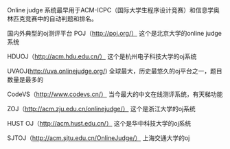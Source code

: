 Online judge 系统最早用于ACM-ICPC（国际大学生程序设计竞赛）和信息学奥林匹克竞赛中的自动判题和排名。


国内外典型的oj测评平台
POJ（http://poj.org/）
这个是北京大学的online judge系统

HDUOJ（http://acm.hdu.edu.cn/）
这个是杭州电子科技大学的oj系统

UVAOJ(http://uva.onlinejudge.org/)
全球最大，历史最悠久的oj平台之一，题目数量是最多的

CodeVS（http://www.codevs.cn/）
当今最大的中文在线测评系统，有天梯功能

ZOJ（http://acm.zju.edu.cn/onlinejudge/）
这个是浙江大学的oj系统

HUST OJ（http://acm.hust.edu.cn/）
这个是华中科技大学的oj系统

SJTOJ（http://acm.sjtu.edu.cn/OnlineJudge/）
上海交通大学的oj
